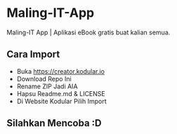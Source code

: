 # Maling-IT-App
Maling-IT App | Aplikasi eBook gratis buat kalian semua.



## Cara Import

- Buka https://creator.kodular.io
- Download Repo Ini
- Rename ZIP Jadi AIA
- Hapsu Readme.md & LICENSE
- Di Website Kodular Pilih Import

## Silahkan Mencoba :D
